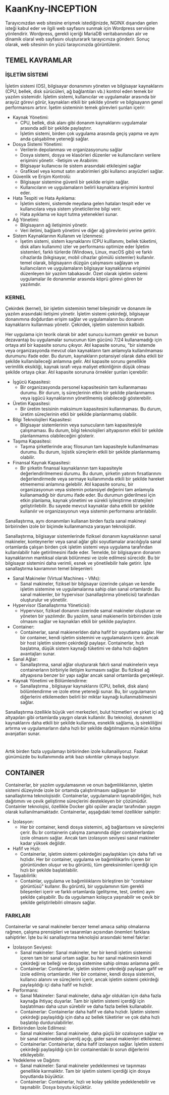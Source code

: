 # KaanKny-INCEPTION

Tarayıcınızdan web sitesine erişmek istediğinizde, NGINX dışarıdan gelen isteği kabul eder ve ilgili web sayfasını sunmak için Wordpress servisine yönlendirir. Wordpress, gerekli içeriği MariaDB veritabanından alır ve dinamik olaral web sayfasını oluşturarark tarayıcınıza gönderir. Sonuç olarak, web sitesinin ön yüzü tarayıcınızda görüntülenir.

## TEMEL KAVRAMLAR

### İŞLETİM SİSTEMİ
İşletim sistemi (OS), bilgisayar donanımını yöneten ve bilgisayar kaynaklarını (CPU, bellek, disk sürücüleri, ağ bağlantıları vb.) kontrol eden temek bir yazılım sistemidir. İşletim sistemi, kullanıcılar ve uygulamalar arasında bir arayüz görevi görür, kaynakları etkili bir şekilde yönetir ve bilgisayarın genel performansını artırır.
İşetim sisteminin temek görevleri şunları içerir:
- Kaynak Yönetimi:
  - CPU, bellek, disk alanı gibi donanım kaynaklarını uygulamalar arasında adil bir şekilde paylaştırır.
  - İşletim sistemi, birden çok uygulama arasında geçiş yapma ve aynı anda çalışabilme yeteneği sağlar.
- Dosya Sistemi Yönetimi:
  - Verilerin depolanması ve organizasyonunu sağlar
  - Dosya sistemi, dosya ve klasörleri düzenler ve kullanıcıların verilere erişimini yönetir.
-İletişim ve Arabirim:
  - Bilgisayar kullanıcısı ile sistem arasındaki etkileişimi sağlar
  - Grafiksel veya komut satırı arabirimleri gibi kullanıcı arayüzleri sağlar.
- Güvenlik ve Erişim Kontrolü:
  - Bilgisayar sistemine güvenli bir şekilde erişim sağlar.
  - Kullanıcıların ve uygulamaların belirli kaynaklara erişimini kontrol eder.
- Hata Tespiti ve Hata Ayıklama:
  - İşletim sistemi, sistemde meydana gelen hataları tespit eder ve kullanıcılara veya sistem yöneticilerine bilgi verir.
  - Hata ayıklama ve kayıt tutma yetenekleri sunar.
- Ağ Yönetimi:
  - Bilgisayarın ağ iletişimini yönetir.
  - Veri iletimi, bağlantı yönetimi ve diğer ağ görevlerini yerine getirir.
- Sistem Kaynaklarının Kullanım ve İzlenmesi:
  - İşetim sistemi, sistem kaynaklarını (CPU kulllanımı, bellek tüketimi, disk allanı kullanımı) izler ve performansı optimize eder
İşletim sistemleri, farklı türlerde (Windows, Linux, macOS gibi) ve farklı cihazlarda (bikgisayar, mobil cihazlar gömülü sistemler) kullanılır. temel olarak, bilgisayarın düzgün çalışmasını sağlayan ve kullanıcıların ve uygulamaların bilgisayar kaynaklarına erişimini düzenleyen bir yazılım tabakasıdır.
Özet olarak işletim sistemi uygulamalar ile donanımlar arasında köprü görevi gören bir yazılımdır.

### KERNEL

Çekirdek (kernel), bir işletim sisteminin temel bileşinidir ve donanım ile yazılım arasındaki iletişimi yönetir. İşletim sistemi çekirdeği, bilgisayar donanımına doğdurdan erişim sağlar ve uygulamaların bu donanım kaynaklarını kullanması yönetir. Çekirdek, işletim sisteminin kalbidir.

Her uygulama için teorik olarak bir adet sunucu kurmam gerekir ve bunun dezavantajı bu uygulamalar sunucunun tüm gücünü 7/24 kullanamadığı için ortaya atıl bir kapasite sorunu çıkıyor. Atıl kapasite sorunu, "bir sistemde veya organizasyonda mevcut olan kaynakların tam anlamıyla kullanılmaması durumunu ifade eder. Bu durum, kaynakların potansiyel olarak daha etkili bir şekilde kullanılaileceği anlamına gelir. Atıl kapasite sorunu genellikle verimlilik eksikliği, kaynak israfı veya maliyet etkinliğinin düşük olması şekilde ortaya çıkar.
Atıl kapasite sorununa örnekler şunları içerebilir:
- İşgücü Kapasitesi:
  - Bir organizasyonda personel kapasitesinin tam kullanmaması durumu. Bir durum, iş süreçlerinin etkin bir şekilde planlanmamıs veya işgücü kaynaklarının yönetilmemiş olabileceği gösterebilir.
- Üretim Kapasitesi:
  - Bir üretim tesisinin maksimum kapasitesini kullanmaması. Bu durum, üretim süreçlerinin etkli bir şekilde planlanmamış olabilir.
- Bilgi Teknolojileri Kapasitesi:
  - Bilgisayar sistemlerinin veya sunucuların tam kapasitesiyle çalışmaması. Bu durum, bilgi teknolojileri altyapısının etkili bir şekilde planlanmamıs olabileceğini gösterir.
- Taşıma Kapasitesi:
  - Taşıma şirketlerinde araç filosunun tam kapasiteyle kullanılmaması durumu. Bu durum, lojistik süreçlerin etkili bir şekilde planlanmamış olabilir.
- Finansal Kaynak Kapasitesi:
  - Bir şirketin finansal kaynaklarının tam kapasiteyle değerlendirilmemesi durumu. Bu durum, şirketin yatırım fırsatlarınını değerlendirmede veya sermaye kullanımında etkili bir şekilde hareket etmememsi anlamına gelebilir.
Atıl kapasite sorunu, bir organizasyonun veya sistemin potansiyel değerini tam anlamıyla kullanamadığı bir durumu ifade eder. Bu durumun giderilmesi için etkin planlama, kaynak yönetimi ve sürekli iyileiştirme stratejileri geliştirilebilir. Bu sayede mevcut kaynaklar daha etklili bir şekilde kullanılır ve organizasyonun veya sistemin performansı artırılabilir.

Sanallaştırma, aynı donanımları kullanan birden fazla sanal makineyi birbirinden izole bir biçimde kullanmamıza yarayan teknolojidir.

Sanallaştırma, bilgisayar sistemlerinde fiziksel donanım kaynaklarının sanal makineler, konteynerler veya sanal ağlar gibi soyutlamalar aracılığıyla sanal ortamlarda çalışan birden çok işletim sistemi veya uygulama tarafından kullanılabilir hale getirilmesini ifade eder. Temelde, bir bilgisayarın donanım kaynaklarının mantıksal olarak bölünmesi ve izole edilmesi sürecidir. Bu bir bilgisayar sistemini daha verimli, esnek ve yönetilebilir hale getirir. İşte sanallaştırma kavramının temel bileşenleri:

- Sanal Makineler (Virtual Machines - VMs):
  - Sanal makineler, fiziksel bir bilgisayar üzerinde çalışan ve kendie işletim sistemine ve uygulamalarına sahip olan sanal ortamlardır. Bu sanal makienler, bir hypervisor (sanallaştırma yöneticisi) tarafından oluşturulur ve yönetilir.
- Hypervisor (Sanallaştırma Yöneticisi):
  - Hypervisor, fiziksel donanım üzerinde samal makineler oluşturan ve yöneten bir yazılımdır. Bu yazılım, sanal makienerlin birbirinden izole olmasını sağlar ve kaynakları etkili bir şekilde paylaştırır.
- Container:
  - Containerlar, sanal makienerlden daha hafif bir soyutlama sağlar. Her bir container, kendi işletim sistemini ve uygulamalarını içerir. ancak bir host işletim sistemi çekirdeiği paylaşır. Containerlar, hızlı başlatma, düşük sistem kaynağı tüketimi ve daha hızlı dağıtım avantajları sunar.
- Sanal Ağlar:
  - Sanallaştırma, sanal ağlar oluşturarak fakrlı sanal makinelerin veya containerların birbiriyle iletişim kurmasını sağlar. Bu fiziksel ağ altyapısına benzer bir yapı sağlar ancak sanal ortamlarda gerçekleşir.
- Kaynak Yönetimi ve Bölümlendirme:
  - Sanallaştırma , bilgisayar kaynaklarını (CPU, bellek, disk alanı) bölümlendirme ve izole etme yeteneği sunar. Bu, bir uygulamanın diğerlerini etkilemeden belirli bir miktar kaynağı kullanmabilmesini sağlar.

Sanallaştırma özellikle büyük veri merkezleri, bulut hizmetleri ve şirket içi ağ altyapıları gibi ortamlarda yaygın olarak kullanılır. Bu teknoloji, donanım kaynaklarını daha etkili bir şekilde kullanma, esneklik sağlama, iş sirekliliğini artırma ve uygulamarların daha hızlı bir şekilde dağıtılmasını mümkün kılma avanjatları sunar.

#

Artık birden fazla uygulamayı birbirinden izole kullanailiyoruz. Faakat günümüzde bu kullanımında artık bazı sıkıntılar çıkmaya başlıyor.

## CONTAINER

Containerlar, bir yazılım uygulamasının ve onun bağımlılıklarının, işletim sistemi düzeyinde izole bir ortamda çalıştırılmasını sağlayan bir sanallaştırma teknolojisidir. Containerlar, uygulamaların taşınabilirliğini, hızlı dağıtımını ve çevik geliştirme süreçlerini destekleyen bir çözümüdür.
Containler teknolojisi, özellikle Docker gibi opüler araçlar tarafından yaygın olarak kullanılmamaktadır. Containerlar, aşşağıdaki temel özellikler sahiptir:
- İzolasyon:
  - Her bir container, kendi dosya sistemini, ağ bağlantısını ve süreçlerini çerir. Bu br containerin çalışma zamanında diğer containerlardan izole olmasını sağlar. Ancak tam izolasyon seviyesi sanal makineler kadar yüksek değildir.
- Hafif ve Hızlı:
  - Containerlar, işletim sistemi çekirdeğini paylaştıkları için daha fafi ve hızlıdır. Her bir container, uygulama ve bağımlılıkarlnı içeren bir görüntünden oluşur ve bu görüntü, tüm gereksinimleri içerdiği için hızlı bir şekilde başlatılabilir.
- Taşıabilirlik:
  - Containlar, uygulama ve bağımlılıklarını birleştiren bir "container görüntüsü" kullanır. Bu görüntü, bir uygulamının tüm gerekli bileşenleri içerir ve farklı ortamlarda (gelitşrme, test, üretim) aynı şekilde çalışabilir. Bu da uygulamaın kolayca yaşınabilir ve çevik bir şekilde geliştirilebilri olmasını sağlar.
 
### FARKLARI
Containerlar ve sanal makineler benzer temel amaca sahip olmalarına rağmen, çalışma prensipleri ve tasarımları açısından önemleri farklara sahiptirler. İşte bu iki sanallaştırma teknolojisi arasındaki temel fakrlar:
- İzolasyon Seviyesi:
  - Sanal makineler: Sanal makineler, her bir kendi işletim sistemini içeren tam bir sanal ortam sağlar. bu her sanal makinenin kendi çekirdeği ve belleği ve dosya sistemine sahip olması anlamına gelir.
  - Containerlar: Containerlar, işletim sistemi çekrdeiği paylaşan gafif ve izole edilmiş ortamlardır. Her bir container, kendi dosya sistemini, kullanıcı alanını ve süreçlerini içerir, ancak işletim sistemi çekirdeği paylaşıldığı içi daha hafif ve hızlıdr.
- Performans:
  - Sanal Makineler: Sanal makineler, daha ağır oldukları için daha fazla kaynağa ihtiyaç duyarlar. Tam bir işletim sistemi içerdiği için başlatılması daha uzun sürebilir ve daha fazla bellek kullanabilir.
  - Containerlar: Containerlar daha hafif ve daha hızlıdr. İşletim sistemi çekirdeği paylaşıldığı için daha az bellek tüketirler ve çok daha hızlı başlatılıp durdurulabilirler.
- Birbirinden İzole Edilmesi:
  - Sanal makineler: Sanal makineler, daha güçlü bir ozalosyon sağlar ve bir sanal makinedeki güvenlij açığı, gider sanal makienleri etkilemez.
  - Containerlar: Containerlar, daha hafif izolasyon sağlar. İşletim sistemi çekirdeği paylaşıldığı için bir containerdaki bi sorun diğerlerini etkileyebilir.
- Yedekleme ve Dağıtım:
  - Sanal makineler: Sanal makineler yedeklenmesi ve taşınması genellikle karmalıktır. Tam bir işletim sistemi içerdiği için dosya boyutlarıda büyüktür.
  - Containerlar: Containerlar, hızlı ve kolay şekilde yedeklenebilir ve taşınabilir. Dosya boyutu küçüktür.


